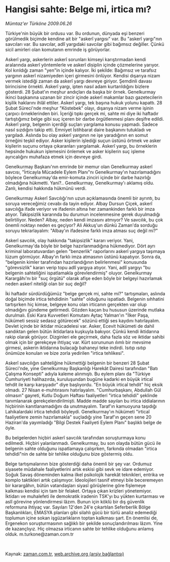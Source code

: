 # Hangisi sahte: Belge mi, irtica mı?

*Mümtaz'er Türköne 2009.06.26*

<tr><td class="metin" colspan="2" style="padding-top: 20px; padding-left: 5px; padding-right: 10px;">Türkiye'nin büyük bir ordusu var. Bu ordunun, dünyada eşi benzeri görülmedik biçimde kendine ait bir "askerî yargısı" var. Bu "askerî yargı"nın savcıları var. Bu savcılar, adlî yargıdaki savcılar gibi bağımsız değiller. Çünkü sicil amirleri olan komutanın emrinde iş görüyorlar.</td></tr><tr><td class="metin" colspan="2" style="padding-top: 20px; padding-left: 5px; padding-right: 10px;"><p>Askerî yargı, askerlerin askerî sorunları kimseyi karıştırmadan kendi aralarında askerî yöntemlerle ve askerî disiplin içinde çözmelerine yarıyor. Kol kırıldığı zaman "yen"in içinde kalıyor. İki şekilde: Bağımsız ve tarafsız yargının askerî nizamiyeden içeri girmesini önlüyor. Kendisi dışarıya nizam vermek istediği zaman da askerî yargı devreye giriyor. Şemdinli davası birincisine örnekti. Askerî yargı, ipten nasıl adam kurtarıldığını bizlere gösterdi. 28 Şubat'ın meşhur andıçları da başka bir örnek. Genelkurmay ikinci başkanına uzanan bir zincir içinde askerî makamlar bazı gazetecilerin kişilik haklarını ihlâl ettiler. Askerî yargı, tek başına hukuk yolunu kapattı. 28 Şubat Süreci'nde meşhur "Köstebek" olayı, dışarıya nizam verme işinin çarpıcı örneklerinden biri. İçeriği tıpkı gerçek mi, sahte mi diye iki haftadır tartıştığımız belge gibi suç içeren bir darbe örgütlenmesi planı deşifre edildi. Askerî yargı, belgenin içerdiği suçları yargılama konusu yapmadı. Sadece nasıl sızdığını takip etti. Emniyet İstihbarat daire başkanını tutukladı ve yargıladı. Aslında bu olay askerî yargının ne işe yaradığının en somut örneğini teşkil ediyor. Asker kişilerin işlediği suçun üstünü örtmek ve asker kişilerin suçunu ortaya çıkaranları yargılamak. Askerî yargı, bu örneklerin hepsinde hukukun işlemesini önlemek ve asker kişilerin suç işleme ayrıcalığını muhafaza etmek için devreye girdi. 
<p>Genelkurmay Başkanı'nın emrinde bir memur olan Genelkurmay askerî savcısı, "İrticayla Mücadele Eylem Planı"nı Genelkurmay'ın hazırlamadığını böylece Genelkurmay'da emir-komuta zinciri içinde bir darbe hazırlığı olmadığına hükmetti. Yani?.. Genelkurmay, Genelkurmay'ı aklamış oldu. Zanlı, kendisi hakkında hükmünü verdi. 
<p>Genelkurmay Askerî Savcılığı'nın uzun açıklamasında önemli bir ayrıntı, bu soruya vereceğimiz cevabı da tayin ediyor. Albay Dursun Çiçek, askerî savcılığa ifade veriyor ve ifadenin altına her zamankinden farklı bir imza atıyor. Takipsizlik kararında bu durumun incelenmesine gerek duyulmadığı belirtiliyor. Neden? Albay, neden kendi imzasını atmıyor? Ve savcılık, bu çok önemli noktayı neden es geçiyor? Ali Akkuş'un dünkü Zaman'da sorduğu soruyu tekrarlayalım: "Albay'ın ifadesine farklı imza atması suç değil mi?"
<p>Askerî savcılık, olay hakkında "takipsizlik" kararı veriyor. Yani, Genelkurmay'da böyle bir belge hazırlanmadığına hükmediyor. Dört ayrı kriminal laboratuvardan gelen "benzerlik" raporlarını askerî yargıya taşımaya lüzum görmüyor. Albay'ın farklı imza atmasının üstünü kapatıyor. Sonra da, "belgenin kimler tarafından hazırlandığının belirlenmesi" konusunda "görevsizlik" kararı verip topu adlî yargıya atıyor. Yani, adlî yargıyı "bu belgenin sahteliğini ispatlamakla görevlendirmiş" oluyor. Genelkurmay Karargâhı'nı bir "suç örgütü" olarak afişe eden böyle bir belgeyi hazırlamak neden askerî niteliği olan bir suç değil?
<p>İki haftadır sürdürdüğümüz "belge gerçek mi, sahte mi?" tartışmaları, aslında doğal biçimde irtica tehdidinin "sahte" olduğunu ispatladı. Belgenin sıhhatini tartışırken hiç kimse, belgeye konu olan irticanın gerçekten var olup olmadığını gündeme getirmedi. Gözden kaçan bu hususun üzerinde mutlaka durulmalı. Eski Kara Kuvvetleri Komutanı Aytaç Yalman'ın "İlker Paşa, hükümeti sessiz sedasız götürecek" sözünü ettiği ses kaydını hatırlayalım. Devlet içinde bir iktidar mücadelesi var. Asker, Ecevit hükümeti de dahil sandıktan gelen bütün iktidarlara kuşkuyla bakıyor. Çünkü kendi iktidarına rakip olarak görüyor. Dizginleri ele geçirmek, daha fazla söz ve iktidar sahibi olmak için bir gerekçeye ihtiyaç var. Kürt sorununun ılımlı bir mevsime girmesi, askerin iktidarına bulacağı bahaneyi teke indirdi. Isıtıp ısıtıp önümüze konulan ve bize zorla yedirilen "irtica tehlikesi".
<p>Askerî savcılığın sahteliğine hükmettiği belgenin bir benzeri 28 Şubat Süreci'nde, yine Genelkurmay Başkanlığı Harekât Dairesi tarafından "Batı Çalışma Konsepti" adıyla kaleme alınmıştı. Bu eylem planı da "Türkiye Cumhuriyeti halihazırda, kuruluşundan bugüne kadarki en büyük irticaî tehdit ile karşı karşıyadır" diye başlıyordu. "En büyük irticaî tehdit" hiç eksik olmadı. 27 Nisan e-muhtırasını hatırlayalım. "Cumhurbaşkanı, Abdullah Gül olmasın" gayreti, Kutlu Doğum Haftası faaliyetleri "irtica tehdidi" şeklinde tanımlanarak gerekçelendirilmişti. Madde madde sayılan bu irtica iddialarının hiçbirinin kanıtlanamadığını da unutmayalım. Taraf'ın kamuoyuna taşıdığı Lahikalardaki irtica tehdidi böyleydi. Genelkurmay'ın hükümeti "irticaî faaliyetlere zemin hazırlamakla" suçladığı yine Taraf'ın geçen sene 20 Haziran'da yayımladığı "Bilgi Destek Faaliyeti Eylem Planı" başlıklı belge de öyle.
<p>Bu belgelerden hiçbiri askerî savcılık tarafından soruşturmaya konu edilmedi. Hiçbiri yalanlanmadı. Genelkurmay, bu son olayda bütün gücü ile belgenin sahte olduğunu ispatlamaya çalışırken, farkında olmadan "irtica tehdidi"nin de sahte bir tehlike olduğunu bize göstermiş oldu.
<p>Belge tartışmalarının bize gösterdiği daha önemli bir şey var. Ordumuz siyasete müdahale faaliyetlerini artık eskisi gibi sevk ve idare edemiyor. Soğuk Savaş döneminden kalma ilkel psikolojik harekât teknikleri, entrika ve komplo taktikleri artık çalışmıyor. İdeolojileri tasnif etmeyi bile beceremeyen bir karargâhın, bütün vatandaşları siyasî görüşlerine göre fişlemeye kalkması kendisi için tam bir felaket. Ortaya çıkan krizleri yönetemiyor. İktidarı ve muhalefeti ile demokratik iradenin TSK'yı bu yükten kurtarması ve aslî görevine yönlendirmesi lâzım. Bunun için köklü bir dış güvenlik reformuna ihtiyaç var. Sayıları 12'den 24'e çıkartılan Seferberlik Bölge Başkanlıkları, EMASYA planları gibi silahlı gücü bir türlü analiz edemediği toplumun içine sokan işgüzarlıkların toptan kalkması şart. En önemlisi de, Ergenekon soruşturmasının sağlıklı bir şekilde sonuçlandırılması lâzım. Yine de kazançlıyız. Hiç olmazsa irticanın sahte bir tehlike olduğunu anlamış olduk. m.turkone@zaman.com.tr
<p><br/></p></p></p></p></p></p></p></p></p></td></tr>

Kaynak: [zaman.com.tr](http://zaman.com.tr/yazar.do?yazino=862983), [web.archive.org (arşiv bağlantısı)](http://web.archive.org/web/20090705155001/http://www.zaman.com.tr:80/yazar.do?yazino=862983)
